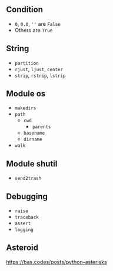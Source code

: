 
## Condition
- `0`, `0.0`, `''` are `False`
- Others are `True`

## String
- `partition`
- `rjust`, `ljust`, `center`
- `strip`, `rstrip`, `lstrip`

## Module os
- `makedirs`
- `path`
    - `cwd`
        - `parents`
    - `basename`
    - `dirname`
- `walk`

## Module shutil
- `send2trash`

## Debugging
- `raise`
- `traceback`
- `assert`
- `logging`

## Asteroid
https://bas.codes/posts/python-asterisks

